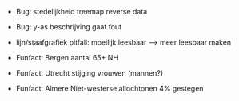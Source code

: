 - Bug: stedelijkheid treemap reverse data
- Bug: y-as beschrijving gaat fout

- lijn/staafgrafiek pitfall: moeilijk leesbaar --> meer leesbaar maken

- Funfact: Bergen aantal 65+   NH
- Funfact: Utrecht stijging vrouwen (mannen?)
- Funfact: Almere Niet-westerse allochtonen 4% gestegen
